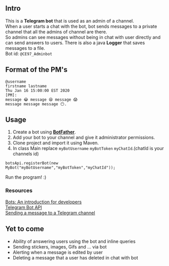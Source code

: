 ## Intro
This is a **Telegram bot** that is used as an admin of a channel.  
When a user starts a chat with the bot, bot sends messages to a private channel that all the admins of channel are there.  
So admins can see messages without being in chat with user directly and can send answers to users. 
There is also a java **Logger** that saves messages to a file.  
Bot id: ``@CE97_Adminbot``
## Format of the PM's
```
@username
firstname lastname
Thu Jan 16 15:00:00 EST 2020
[PM]:
message 😂 message 😆 message 😱
message message message 😶.
```
  
## Usage
1. Create a bot using [**BotFather**](https://t.me/botfather).  
2. Add your bot to your channel and give it administrator permissions.  
3. Clone project and import it using Maven.   
4. In class Main replace ``myBotUsername`` ``myBotToken`` ``myChatId``.(chatId is your channels id) 
```
botsApi.registerBot(new MyBot("myBotUsername","myBotToken","myChatId"));
```
Run the program! :)

### Resources
[Bots: An introduction for developers](https://core.telegram.org/bots)  
[Telegram Bot API](https://core.telegram.org/bots/api)  
[Sending a message to a Telegram channel](https://medium.com/@xabaras/sending-a-message-to-a-telegram-channel-the-easy-way-eb0a0b32968)

## Yet to come
- Ability of answering users using the bot and inline queries
- Sending stickers, images, Gifs and ... via bot
- Alerting when a message is edited by user
- Deleting a message that a user has deleted in chat with bot
